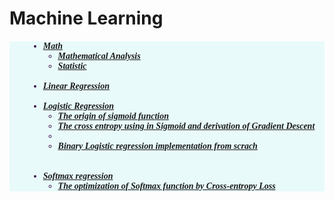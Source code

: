 <h1> Machine Learning </h1>   


<h5 style="background-color:#E8FAFA">
  <font   face = "Times New Roma" color='#3f134f' > 
    <ul size="4" style="margin-left: 30px">
      <li><a href='https://github.com/daodavid/Machine-Learning/tree/gh-pages/notebooks/Math'>Math </a> 
        <br>
           <ul size="2">
             <li><a  href='#reg'>Mathematical Analysis</a> </li>    
             <li><a  href='#reg'>Statistic</a> </li>
           </ul>  
      </li>
      <br>
      <li><a href='https://github.com/daodavid/Machine-Learning/tree/gh-pages/notebooks/ML/Linear%20Regression'>Linear Regression</a> 
      </li>
      <br>   
      <li><a href='https://github.com/daodavid/Machine-Learning/tree/gh-pages/notebooks/ML/Logistic%20Regression'>Logistic Regression</a> 
         <ul> 
            <li><a href='https://daodavid.github.io/Machine-Learning/pages/html/ML/logistic-regression/Sigmoid%20,ratio%20odds,log%20odd.The%20origin%20of%20sigmoid.html'>The origin of sigmoid function</a>
            </li>   
            <li><a href='https://daodavid.github.io/Machine-Learning/pages/html/ML/logistic-regression/Cross-entropy%20function.Investigation%20and%20gradient%20descent.html'>The cross entropy using in Sigmoid and derivation of Gradient Descent</a>
            <li>    
            <li><a href='https://daodavid.github.io/Machine-Learning/pages/html/ML/logistic-regression/Binary%20Logistic%20Regression%20from%20scratch%20implementation%20and%20explanation.html'>Binary Logistic regression implementation from scrach</a> </li><br> 
          </ul> 
      </li>
      <br>
      <li><a href='https://github.com/daodavid/Machine-Learning/tree/gh-pages/notebooks/ML/Softmax%20Regression'>Softmax regression</a>
         <ul>
             <li><a href='https://daodavid.github.io/Machine-Learning/pages/html/ML/softmax-regression/The%20optimization%20of%20Softmax%20function%20by%20%20Cross-entropy%20Loss.html#cross_entropy'>The optimization of Softmax function by Cross-entropy Loss
</a> </li>     
         </ul>
     </li>
   </ul> 
 </font>
</h5>

